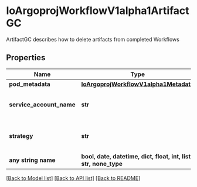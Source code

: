 # IoArgoprojWorkflowV1alpha1ArtifactGC

ArtifactGC describes how to delete artifacts from completed Workflows

## Properties
Name | Type | Description | Notes
------------ | ------------- | ------------- | -------------
**pod_metadata** | [**IoArgoprojWorkflowV1alpha1Metadata**](IoArgoprojWorkflowV1alpha1Metadata.md) |  | [optional] 
**service_account_name** | **str** | ServiceAccountName is an optional field for specifying the Service Account that should be assigned to the Pod doing the deletion | [optional] 
**strategy** | **str** | Strategy is the strategy to use. One of \&quot;OnWorkflowCompletion\&quot;, \&quot;OnWorkflowDeletion\&quot; | [optional] 
**any string name** | **bool, date, datetime, dict, float, int, list, str, none_type** | any string name can be used but the value must be the correct type | [optional]

[[Back to Model list]](../README.md#documentation-for-models) [[Back to API list]](../README.md#documentation-for-api-endpoints) [[Back to README]](../README.md)


